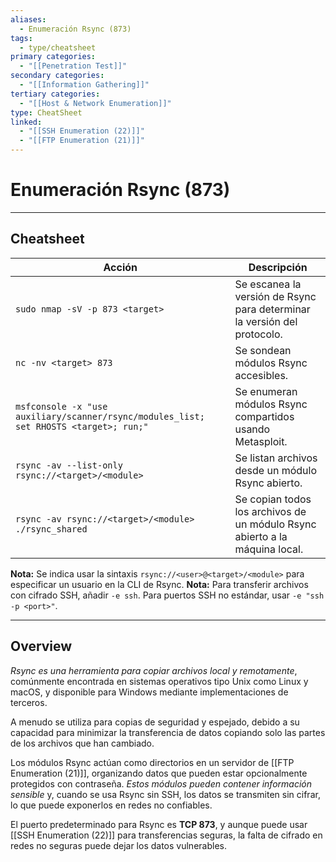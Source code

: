 ```yaml
---
aliases:
  - Enumeración Rsync (873)
tags:
  - type/cheatsheet
primary categories:
  - "[[Penetration Test]]"
secondary categories:
  - "[[Information Gathering]]"
tertiary categories:
  - "[[Host & Network Enumeration]]"
type: CheatSheet
linked:
  - "[[SSH Enumeration (22)]]"
  - "[[FTP Enumeration (21)]]"
---
```

# Enumeración Rsync (873)

***
## Cheatsheet

| **Acción**                                                                            | **Descripción**                                                             |
| ------------------------------------------------------------------------------------- | --------------------------------------------------------------------------- |
| `sudo nmap -sV -p 873 <target>`                                                       | Se escanea la versión de Rsync para determinar la versión del protocolo.    |
| `nc -nv <target> 873`                                                                 | Se sondean módulos Rsync accesibles.                                        |
| `msfconsole -x "use auxiliary/scanner/rsync/modules_list; set RHOSTS <target>; run;"` | Se enumeran módulos Rsync compartidos usando Metasploit.                    |
| `rsync -av --list-only rsync://<target>/<module>`                                     | Se listan archivos desde un módulo Rsync abierto.                           |
| `rsync -av rsync://<target>/<module> ./rsync_shared`                                  | Se copian todos los archivos de un módulo Rsync abierto a la máquina local. |
**Nota:** Se indica usar la sintaxis `rsync://<user>@<target>/<module>` para especificar un usuario en la CLI de Rsync.
**Nota:** Para transferir archivos con cifrado SSH, añadir `-e ssh`. Para puertos SSH no estándar, usar `-e "ssh -p <port>"`.

***

## Overview

*Rsync es una herramienta para copiar archivos local y remotamente*, comúnmente encontrada en sistemas operativos tipo Unix como Linux y macOS, y disponible para Windows mediante implementaciones de terceros.

A menudo se utiliza para copias de seguridad y espejado, debido a su capacidad para minimizar la transferencia de datos copiando solo las partes de los archivos que han cambiado.

Los módulos Rsync actúan como directorios en un servidor de [[FTP Enumeration (21)]], organizando datos que pueden estar opcionalmente protegidos con contraseña. *Estos módulos pueden contener información sensible* y, cuando se usa Rsync sin SSH, los datos se transmiten sin cifrar, lo que puede exponerlos en redes no confiables.

El puerto predeterminado para Rsync es **TCP 873**, y aunque puede usar [[SSH Enumeration (22)]] para transferencias seguras, la falta de cifrado en redes no seguras puede dejar los datos vulnerables.